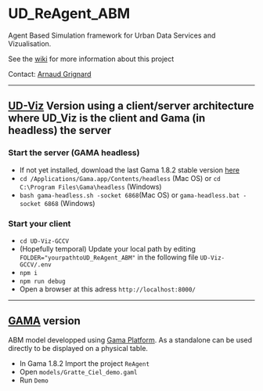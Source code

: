 # UD_ReAgent_ABM
Agent Based Simulation framework for Urban Data Services and Vizualisation.

See the [wiki](https://github.com/VCityTeam/UD_ReAgent_ABM/wiki) for more information about this project

Contact: [Arnaud Grignard](https://github.com/agrignard) 

----------------------------------------------------------------------------------------------------------




## [UD-Viz](https://github.com/VCityTeam/UD-Viz) Version using a client/server architecture where UD_Viz is the client and Gama (in headless) the server

### Start the server (GAMA headless) 

- If not yet installed, download the last Gama 1.8.2 stable version [here](https://github.com/gama-platform/gama/releases/tag/1.8.2) 
- ``` cd /Applications/Gama.app/Contents/headless ``` (Mac OS) or ```cd C:\Program Files\Gama\headless``` (Windows)
- ``` bash gama-headless.sh -socket 6868 ```(Mac OS)   or ```gama-headless.bat -socket 6868``` (Windows)

### Start your client

- ``` cd UD-Viz-GCCV ```
- (Hopefully temporal) Update your local path by editing ```FOLDER="yourpathtoUD_ReAgent_ABM"``` in the following file  ```UD-Viz-GCCV/.env```
- ``` npm i ```
- ```npm run debug ```
- Open a browser at this adress ``` http://localhost:8000/ ```

----------------------------------------------------------------------------------------------------------
## [GAMA](https://gama-platform.org/) version
ABM model developped using [Gama Platform](https://gama-platform.org/). As a standalone can be used directly to be displayed on a physical table. 

- In Gama 1.8.2 Import the project ```ReAgent```
- Open ```models/Gratte_Ciel_demo.gaml```
- Run ```Demo```
